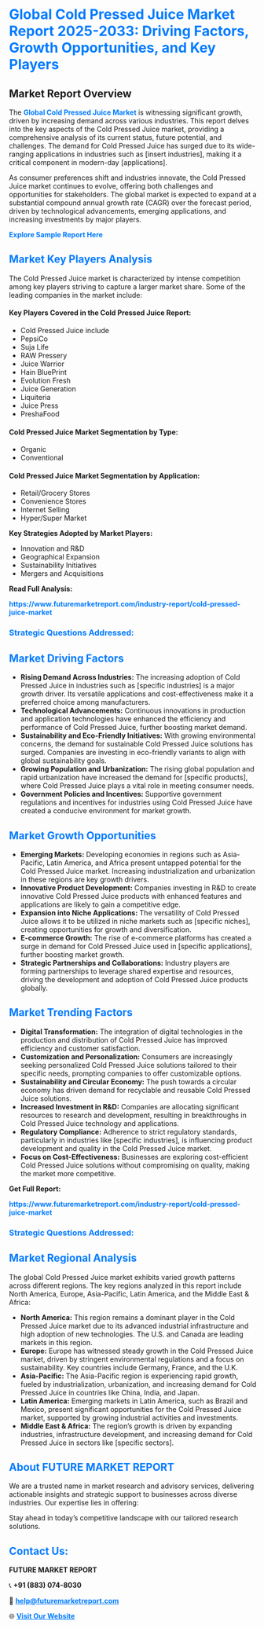 <h1 style="color: #007BFF;">Global Cold Pressed Juice Market Report 2025-2033: Driving Factors, Growth Opportunities, and Key Players</h1>

<section id="overview">
<h2>Market Report Overview</h2>
<p>The <a href="https://www.futuremarketreport.com/industry-report/cold-pressed-juice-market" style="color: #007BFF; text-decoration: none;"><strong>Global Cold Pressed Juice Market</strong></a> is witnessing significant growth, driven by increasing demand across various industries. This report delves into the key aspects of the Cold Pressed Juice market, providing a comprehensive analysis of its current status, future potential, and challenges. The demand for Cold Pressed Juice has surged due to its wide-ranging applications in industries such as [insert industries], making it a critical component in modern-day [applications].</p>
<p>As consumer preferences shift and industries innovate, the Cold Pressed Juice market continues to evolve, offering both challenges and opportunities for stakeholders. The global market is expected to expand at a substantial compound annual growth rate (CAGR) over the forecast period, driven by technological advancements, emerging applications, and increasing investments by major players.</p>
</section>

<section id="overview">
<p><a href="https://www.futuremarketreport.com/request-sample/reportId=88336" style="color: #007BFF; text-decoration: none;"><strong>Explore Sample Report Here</strong></a></p>
</section>

<section id="key-players">
<h2 style="color: #007BFF;">Market Key Players Analysis</h2>
<p>The Cold Pressed Juice market is characterized by intense competition among key players striving to capture a larger market share. Some of the leading companies in the market include:</p>
<h4>Key Players Covered in the Cold Pressed Juice Report:</h4>
<ul><li>Cold Pressed Juice include</li><li>PepsiCo</li><li>Suja Life</li><li>RAW Pressery</li><li>Juice Warrior</li><li>Hain BluePrint</li><li>Evolution Fresh</li><li>Juice Generation</li><li>Liquiteria</li><li>Juice Press</li><li>PreshaFood</li></ul>
<h4>Cold Pressed Juice Market Segmentation by Type:</h4>
<ul><li>Organic</li><li>Conventional</li></ul>

<h4>Cold Pressed Juice Market Segmentation by Application:</h4>
<ul><li>Retail/Grocery Stores</li><li>Convenience Stores</li><li>Internet Selling</li><li>Hyper/Super Market</li></ul>
<p><strong>Key Strategies Adopted by Market Players:</strong></p>
<ul>
<li>Innovation and R&D</li>
<li>Geographical Expansion</li>
<li>Sustainability Initiatives</li>
<li>Mergers and Acquisitions</li>
</ul>
</section>

<section>
<p><strong>Read Full Analysis: </strong></p><a href="https://www.futuremarketreport.com/industry-report/cold-pressed-juice-market" style="color: #007BFF; text-decoration: none;"><strong>https://www.futuremarketreport.com/industry-report/cold-pressed-juice-market</strong></a>
<h3 style="color: #007BFF;">Strategic Questions Addressed:</h3>
</section>

<section id="driving-factors">
<h2 style="color: #007BFF;">Market Driving Factors</h2>
<ul>
<li><strong>Rising Demand Across Industries:</strong> The increasing adoption of Cold Pressed Juice in industries such as [specific industries] is a major growth driver. Its versatile applications and cost-effectiveness make it a preferred choice among manufacturers.</li>
<li><strong>Technological Advancements:</strong> Continuous innovations in production and application technologies have enhanced the efficiency and performance of Cold Pressed Juice, further boosting market demand.</li>
<li><strong>Sustainability and Eco-Friendly Initiatives:</strong> With growing environmental concerns, the demand for sustainable Cold Pressed Juice solutions has surged. Companies are investing in eco-friendly variants to align with global sustainability goals.</li>
<li><strong>Growing Population and Urbanization:</strong> The rising global population and rapid urbanization have increased the demand for [specific products], where Cold Pressed Juice plays a vital role in meeting consumer needs.</li>
<li><strong>Government Policies and Incentives:</strong> Supportive government regulations and incentives for industries using Cold Pressed Juice have created a conducive environment for market growth.</li>
</ul>
</section>

<section id="growth-opportunities">
<h2 style="color: #007BFF;">Market Growth Opportunities</h2>
<ul>
<li><strong>Emerging Markets:</strong> Developing economies in regions such as Asia-Pacific, Latin America, and Africa present untapped potential for the Cold Pressed Juice market. Increasing industrialization and urbanization in these regions are key growth drivers.</li>
<li><strong>Innovative Product Development:</strong> Companies investing in R&D to create innovative Cold Pressed Juice products with enhanced features and applications are likely to gain a competitive edge.</li>
<li><strong>Expansion into Niche Applications:</strong> The versatility of Cold Pressed Juice allows it to be utilized in niche markets such as [specific niches], creating opportunities for growth and diversification.</li>
<li><strong>E-commerce Growth:</strong> The rise of e-commerce platforms has created a surge in demand for Cold Pressed Juice used in [specific applications], further boosting market growth.</li>
<li><strong>Strategic Partnerships and Collaborations:</strong> Industry players are forming partnerships to leverage shared expertise and resources, driving the development and adoption of Cold Pressed Juice products globally.</li>
</ul>
</section>

<section id="trending-factors">
<h2 style="color: #007BFF;">Market Trending Factors</h2>
<ul>
<li><strong>Digital Transformation:</strong> The integration of digital technologies in the production and distribution of Cold Pressed Juice has improved efficiency and customer satisfaction.</li>
<li><strong>Customization and Personalization:</strong> Consumers are increasingly seeking personalized Cold Pressed Juice solutions tailored to their specific needs, prompting companies to offer customizable options.</li>
<li><strong>Sustainability and Circular Economy:</strong> The push towards a circular economy has driven demand for recyclable and reusable Cold Pressed Juice solutions.</li>
<li><strong>Increased Investment in R&D:</strong> Companies are allocating significant resources to research and development, resulting in breakthroughs in Cold Pressed Juice technology and applications.</li>
<li><strong>Regulatory Compliance:</strong> Adherence to strict regulatory standards, particularly in industries like [specific industries], is influencing product development and quality in the Cold Pressed Juice market.</li>
<li><strong>Focus on Cost-Effectiveness:</strong> Businesses are exploring cost-efficient Cold Pressed Juice solutions without compromising on quality, making the market more competitive.</li>
</ul>
</section>

<section>
<p><strong>Get Full Report: </strong></p><a href="https://www.futuremarketreport.com/industry-report/cold-pressed-juice-market" style="color: #007BFF; text-decoration: none;"><strong>https://www.futuremarketreport.com/industry-report/cold-pressed-juice-market</strong></a>
<h3 style="color: #007BFF;">Strategic Questions Addressed:</h3>
</section>


<section id="regional-analysis">
<h2 style="color: #007BFF;">Market Regional Analysis</h2>
<p>The global Cold Pressed Juice market exhibits varied growth patterns across different regions. The key regions analyzed in this report include North America, Europe, Asia-Pacific, Latin America, and the Middle East & Africa:</p>
<ul>
<li><strong>North America:</strong> This region remains a dominant player in the Cold Pressed Juice market due to its advanced industrial infrastructure and high adoption of new technologies. The U.S. and Canada are leading markets in this region.</li>
<li><strong>Europe:</strong> Europe has witnessed steady growth in the Cold Pressed Juice market, driven by stringent environmental regulations and a focus on sustainability. Key countries include Germany, France, and the U.K.</li>
<li><strong>Asia-Pacific:</strong> The Asia-Pacific region is experiencing rapid growth, fueled by industrialization, urbanization, and increasing demand for Cold Pressed Juice in countries like China, India, and Japan.</li>
<li><strong>Latin America:</strong> Emerging markets in Latin America, such as Brazil and Mexico, present significant opportunities for the Cold Pressed Juice market, supported by growing industrial activities and investments.</li>
<li><strong>Middle East & Africa:</strong> The region’s growth is driven by expanding industries, infrastructure development, and increasing demand for Cold Pressed Juice in sectors like [specific sectors].</li>
</ul>
</section>

<footer>
<h2 style="color: #007BFF;">About FUTURE MARKET REPORT</h2>
<p>We are a trusted name in market research and advisory services, delivering actionable insights and strategic support to businesses across diverse industries. Our expertise lies in offering:</p>

<p>Stay ahead in today’s competitive landscape with our tailored research solutions.</p>

<h2 style="color: #007BFF;">Contact Us:</h2>
<p><strong>FUTURE MARKET REPORT</strong></p>
<p>📞 <strong>+91 (883) 074-8030</strong></p>
<p>📧 <strong><a href="mailto:help@futuremarketreport.com" style="color: #007BFF;">help@futuremarketreport.com</a></strong></p>
<p>🌐 <strong><a href="https://www.futuremarketreport.com/" style="color: #007BFF;">Visit Our Website</a></strong></p>
</footer>